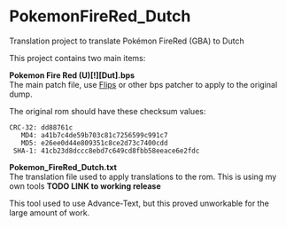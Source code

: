 # PokemonFireRed_Dutch
Translation project to translate Pokémon FireRed (GBA) to Dutch


This project contains two main items:

**Pokemon Fire Red (U)[!][Dut].bps**  
The main patch file, use [Flips](https://github.com/Alcaro/Flips) or other bps patcher to apply to the original dump.

The original rom should have these checksum values:

    CRC-32: dd88761c
       MD4: a41b7c4de59b703c81c7256599c991c7
       MD5: e26ee0d44e809351c8ce2d73c7400cdd
     SHA-1: 41cb23d8dccc8ebd7c649cd8fbb58eeace6e2fdc

**Pokemon_FireRed_Dutch.txt**  
The translation file used to apply translations to the rom. This is using my own tools **TODO LINK to working release**

This tool used to use Advance-Text, but this proved unworkable for the large amount of work.
